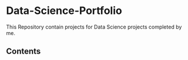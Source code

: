 # Data-Science-Portfolio

This Repository contain projects for Data Science projects completed by me.

Contents
----------------------------------------------------------------------------
